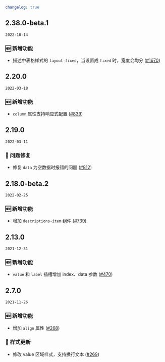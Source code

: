 ```yaml
changelog: true
```

## 2.38.0-beta.1

`2022-10-14`

### 🆕 新增功能

- 描述中表格样式的 `layout-fixed`，当设置成 `fixed` 时，宽度会均分 ([#1670](https://github.com/arco-design/arco-design-vue/pull/1670))


## 2.20.0

`2022-03-18`

### 🆕 新增功能

- `column` 属性支持响应式配置 ([#839](https://github.com/arco-design/arco-design-vue/pull/839))


## 2.19.0

`2022-03-11`

### 🐛 问题修复

- 修复 `data` 为空数据时报错的问题 ([#812](https://github.com/arco-design/arco-design-vue/pull/812))


## 2.18.0-beta.2

`2022-02-25`

### 🆕 新增功能

- 增加 `descriptions-item` 组件 ([#739](https://github.com/arco-design/arco-design-vue/pull/739))


## 2.13.0

`2021-12-31`

### 🆕 新增功能

- `value` 和 `label` 插槽增加 index、data 参数 ([#470](https://github.com/arco-design/arco-design-vue/pull/470))


## 2.7.0

`2021-11-26`

### 🆕 新增功能

- 增加 `align` 属性 ([#268](https://github.com/arco-design/arco-design-vue/pull/268))

### 💅 样式更新

- 修改 value 区域样式，支持换行文本 ([#269](https://github.com/arco-design/arco-design-vue/pull/269))

